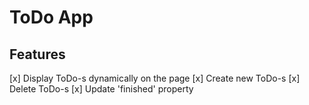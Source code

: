 # ToDo App

## Features

[x] Display ToDo-s dynamically on the page
[x] Create new ToDo-s
[x] Delete ToDo-s 
[x] Update 'finished' property
